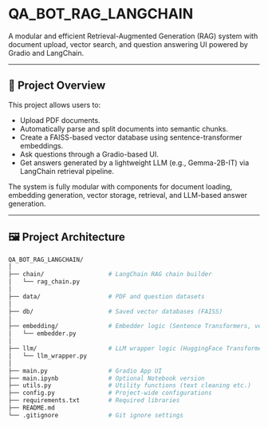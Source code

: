 # QA_BOT_RAG_LANGCHAIN

A modular and efficient Retrieval-Augmented Generation (RAG) system with document upload, vector search, and question answering UI powered by Gradio and LangChain.

---

## 🚀 Project Overview

This project allows users to:
- Upload PDF documents.
- Automatically parse and split documents into semantic chunks.
- Create a FAISS-based vector database using sentence-transformer embeddings.
- Ask questions through a Gradio-based UI.
- Get answers generated by a lightweight LLM (e.g., Gemma-2B-IT) via LangChain retrieval pipeline.

The system is fully modular with components for document loading, embedding generation, vector storage, retrieval, and LLM-based answer generation.

---

## 🖼 Project Architecture


```bash
QA_BOT_RAG_LANGCHAIN/
│
├── chain/                  # LangChain RAG chain builder
│   └── rag_chain.py
│
├── data/                   # PDF and question datasets
│
├── db/                     # Saved vector databases (FAISS)
│
├── embedding/              # Embedder logic (Sentence Transformers, vectorization)
│   └── embedder.py
│
├── llm/                    # LLM wrapper logic (HuggingFace Transformers models)
│   └── llm_wrapper.py
│
├── main.py                 # Gradio App UI
├── main.ipynb              # Optional Notebook version
├── utils.py                # Utility functions (text cleaning etc.)
├── config.py               # Project-wide configurations
├── requirements.txt        # Required libraries
├── README.md               
└── .gitignore              # Git ignore settings
